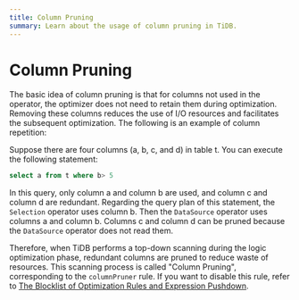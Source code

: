 ```yaml
---
title: Column Pruning
summary: Learn about the usage of column pruning in TiDB.
---
```


# Column Pruning

The basic idea of column pruning is that for columns not used in the operator, the optimizer does not need to retain them during optimization. Removing these columns reduces the use of I/O resources and facilitates the subsequent optimization. The following is an example of column repetition:

Suppose there are four columns (a, b, c, and d) in table t. You can execute the following statement:


```sql
select a from t where b> 5
```

In this query, only column a and column b are used, and column c and column d are redundant. Regarding the query plan of this statement, the `Selection` operator uses column b. Then the `DataSource` operator uses columns a and column b. Columns c and column d can be pruned because the `DataSource` operator does not read them.

Therefore, when TiDB performs a top-down scanning during the logic optimization phase, redundant columns are pruned to reduce waste of resources. This scanning process is called "Column Pruning", corresponding to the `columnPruner` rule. If you want to disable this rule, refer to [The Blocklist of Optimization Rules and Expression Pushdown](https://docs.pingcap.com/tidb/dev/blocklist-control-plan).
